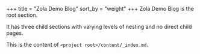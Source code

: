 +++
title = "Zola Demo Blog"
sort_by = "weight"
+++
Zola Demo Blog is the root section.

It has three child sections with varying levels of nesting and no direct child pages.

This is the content of `<project root>/content/_index.md`.